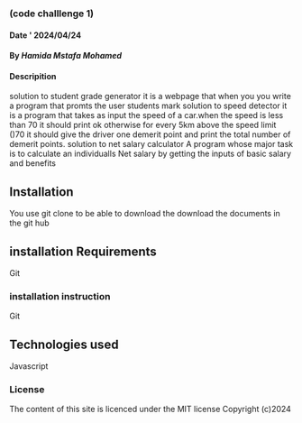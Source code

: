 ### (code challlenge 1)
#### Date ' 2024/04/24
#### By *Hamida Mstafa Mohamed*
#### Descripition
solution to student grade generator
it is a webpage that when you you write a program that promts the user students mark
solution to speed detector
it is a program that takes as input the speed of a car.when the speed is less than 70 it should print ok otherwise for every 5km above the speed limit ()70 it should give the driver one demerit point and print the total number of demerit points.
solution to net salary calculator
 A program whose major task is to calculate an individualls Net salary by getting the inputs of basic salary and benefits 
## Installation 
You use git clone to be able to download the download the documents in the git hub
## installation Requirements
Git
### installation instruction 
Git
## Technologies used
Javascript
### License
The content of this site is licenced under the MIT license Copyright (c)2024